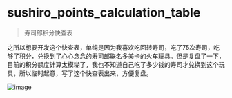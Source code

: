 # sushiro_points_calculation_table

> 寿司郎积分快查表

之所以想要开发这个快查表，单纯是因为我喜欢吃回转寿司，吃了75次寿司，吃够了积分，兑换到了心心念念的寿司郎联名多美卡的火车玩具。但是复盘了一下，目前的积分额度计算太模糊了，我也不知道自己吃了多少钱的寿司才兑换到这个玩具，所以临时起意，写了这个快查表出来，方便复盘。

![image](https://github.com/user-attachments/assets/a07ebe0b-789d-4ccc-997f-06146bdaba0a)

